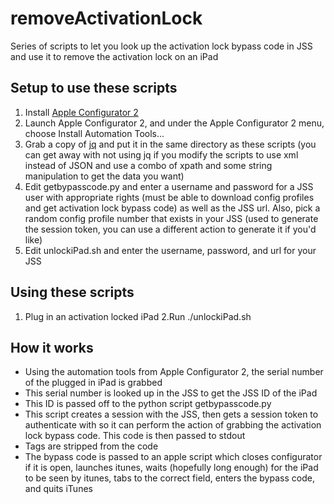 # removeActivationLock
Series of scripts to let you look up the activation lock bypass code in JSS and use it to remove the activation lock on an iPad

## Setup to use these scripts

1. Install [Apple Configurator 2](https://itunes.apple.com/us/app/apple-configurator-2/id1037126344?mt=12)
2. Launch Apple Configurator 2, and under the Apple Configurator 2 menu, choose Install Automation Tools...
3. Grab a copy of [jq](https://stedolan.github.io/jq/) and put it in the same directory as these scripts (you can get away with not using jq if you modify the scripts to use xml instead of JSON and use a combo of xpath and some string manipulation to get the data you want)
4. Edit getbypasscode.py and enter a username and password for a JSS user with appropriate rights (must be able to download config profiles and get activation lock bypass code) as well as the JSS url. Also, pick a random config profile number that exists in your JSS (used to generate the session token, you can use a different action to generate it if you'd like)
5. Edit unlockiPad.sh and enter the username, password, and url for your JSS

## Using these scripts
1. Plug in an activation locked iPad
2.Run ./unlockiPad.sh

## How it works
- Using the automation tools from Apple Configurator 2, the serial number of the plugged in iPad is grabbed
- This serial number is looked up in the JSS to get the JSS ID of the iPad
- This ID is passed off to the python script getbypasscode.py
- This script creates a session with the JSS, then gets a session token to authenticate with so it can perform the action of grabbing the activation lock bypass code. This code is then passed to stdout
- Tags are stripped from the code
- The bypass code is passed to an apple script which closes configurator if it is open, launches itunes, waits (hopefully long enough) for the iPad to be seen by itunes, tabs to the correct field, enters the bypass code, and quits iTunes

